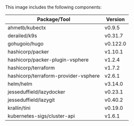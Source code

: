 
This image includes the following components:

<!-- DO NOT EDIT BELOW THIS LINE -->

| Package/Tool                         | Version  |
|--------------------------------------|----------|
| ahmetb/kubectx                       | v0.9.5   |
| derailed/k9s                         | v0.31.7  |
| gohugoio/hugo                        | v0.122.0 |
| hashicorp/packer                     | v1.10.1  |
| hashicorp/packer-plugin-vsphere      | v1.2.4   |
| hashicorp/terraform                  | v1.7.2   |
| hashicorp/terraform-provider-vsphere | v2.6.1   |
| helm/helm                            | v3.14.0  |
| jesseduffield/lazydocker             | v0.23.1  |
| jesseduffield/lazygit                | v0.40.2  |
| krallin/tini                         | v0.19.0  |
| kubernetes-sigs/cluster-api          | v1.6.1   |
